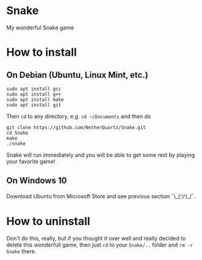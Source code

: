 # Snake
My wonderful Snake game

# How to install
## On Debian (Ubuntu, Linux Mint, etc.)
```
sudo apt install gcc
sudo apt install g++
sudo apt install make
sudo apt install git
```
Then `cd` to any directory, e.g. `cd ~/Documents` and then do
```
git clone https://github.com/NetherQuartz/Snake.git
cd Snake
make
./snake
```
Snake will run immediately and you will be able to get some rest by playing your favorite game!

## On Windows 10
Download Ubuntu from Microsoft Store and see previous section ¯\\\_(ツ)\_/¯.

# How to uninstall
Don't do this, really, but if you thought it over well and really decided to delete this wonderfull game, then just ```cd``` to your `Snake/..` folder and `rm -r Snake` there.
